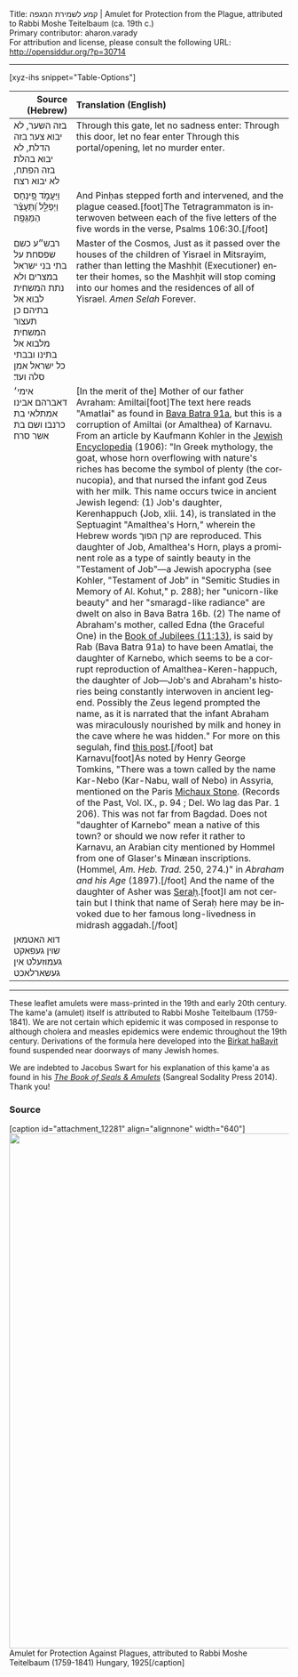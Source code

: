 <html>
<head></head>
<body>
Title: קמע לשמירת המגפה | Amulet for Protection from the Plague, attributed to Rabbi Moshe Teitelbaum (ca. 19th c.)<br />
Primary contributor: aharon.varady<br />
For attribution and license, please consult the following URL: <a href="http://opensiddur.org/?p=30714">http://opensiddur.org/?p=30714</a>
<p />
<hr />

[xyz-ihs snippet="Table-Options"]<table style="margin-left: auto; margin-right: auto;" class="draggable">
<thead><tr><th id="x" style="text-align: right;">Source (Hebrew)</th><th style="text-align: left;">Translation (English)</th></tr></thead>
<tbody>
<tr><td style="vertical-align:top;">
<div class="liturgy" lang="he">
בזה השער, לא יבוא צער׃
בזה הדלת, לא יבוא בהלת׃
בזה הפתח, לא יבוא רצח׃
</span></div></td>
 
<td style="vertical-align:top;">
<div class="english" lang="en">
Through this gate, let no sadness enter:
Through this door, let no fear enter
Through this portal/opening, let no murder enter.
</div></td></tr>


<tr><td style="vertical-align:top;">
<div class="liturgy" lang="he">
וַיַּעֲמֹ֣ד פִּֽ֭ינְחָס וַיְפַלֵּ֑ל 
וַ֝תֵּעָצַ֗ר הַמַּגֵּפָֽה׃
</span></div></td>
 
<td style="vertical-align:top;">
<div class="english" lang="en">
And Pinḥas stepped forth and intervened, 
and the plague ceased.[foot]The Tetragrammaton is interwoven between each of the five letters of the five words in the verse, Psalms 106:30.[/foot]
</div></td></tr>


<tr><td style="vertical-align:top;">
<div class="liturgy" lang="he">
רבש״ע 
כשם שפסחת על בתי בני ישראל במצרים 
ולא נתת המשחית לבוא אל בתיהם 
כן תעצור המשחית מלבוא אל בתינו 
ובבתי כל ישראל 
אמן סלה ועד׃
</span></div></td>
 
<td style="vertical-align:top;">
<div class="english" lang="en">
Master of the Cosmos, 
Just as it passed over the houses of the children of Yisrael in Mitsrayim, 
rather than letting the Mashḥit (Executioner) enter their homes, 
so the Mashḥit will stop coming into our homes 
and the residences of all of Yisrael. 
<em>Amen Selah</em> Forever.
</div></td></tr>


<tr><td style="vertical-align:top;">
<div class="liturgy" lang="he">
אימי׳ דאברהם אבינו׃
אמתלאי בת כרנבו׃
ושם בת אשר סרח׃
</span></div></td>
 
<td style="vertical-align:top;">
<div class="english" lang="en">
[In the merit of the] Mother of our father Avraham:
Amiltai[foot]The text here reads "Amatlai" as found in <a href="https://www.sefaria.org/Bava_Batra.91a.14?lang=bi&with=all&lang2=en">Bava Batra 91a</a>, but this is a corruption of Amiltai (or Amalthea) of Karnavu. From an article by Kaufmann Kohler in the <a href="http://www.jewishencyclopedia.com/articles/1401-amiltai">Jewish Encyclopedia</a> (1906): "In Greek mythology, the goat, whose horn overflowing with nature's riches has become the symbol of plenty (the cornucopia), and that nursed the infant god Zeus with her milk. This name occurs twice in ancient Jewish legend: (1) Job's daughter, Kerenhappuch (Job, xlii. 14), is translated in the Septuagint "Amalthea's Horn," wherein the Hebrew words קרן הפוך are reproduced. This daughter of Job, Amalthea's Horn, plays a prominent role as a type of saintly beauty in the "Testament of Job"—a Jewish apocrypha (see Kohler, "Testament of Job" in "Semitic Studies in Memory of Al. Kohut," p. 288); her "unicorn-like beauty" and her "smaragd-like radiance" are dwelt on also in Bava Batra 16b. (2) The name of Abraham's mother, called Edna (the Graceful One) in the <a href="https://opensiddur.org/readings-and-sourcetexts/festival-and-fast-day-readings/jewish/shavuot-readings/sefer-hayovelim-jubilees-preserved-in-geez-chapters-1-23/">Book of Jubilees (11:13)</a>, is said by Rab (Bava Batra 91a) to have been Amatlai, the daughter of Karnebo, which seems to be a corrupt reproduction of Amalthea-Keren-happuch, the daughter of Job—Job's and Abraham's histories being constantly interwoven in ancient legend. Possibly the Zeus legend prompted the name, as it is narrated that the infant Abraham was miraculously nourished by milk and honey in the cave where he was hidden." For more on this segulah, find <a href="http://parsha.blogspot.com/2009/06/segulah-of-amtelai-bas-karnevo.html">this post</a>.[/foot] bat Karnavu[foot]As noted by Henry George Tomkins, "There was a town called by the name Kar-Nebo (Kar-Nabu, wall of Nebo) in Assyria, mentioned on the Paris <a href="https://commons.wikimedia.org/wiki/File:Cabinet_des_Médailes,_Paris_-_Michaux_Stone.JPG">Michaux Stone</a>. (Records of the Past, Vol. IX., p. 94 ; Del. Wo lag das Par. 1 206). This was not far from Bagdad. Does not "daughter of Karnebo" mean a native of this town? or should we now refer it rather to Karnavu, an Arabian city mentioned by Hommel from one of Glaser's Minæan inscriptions. (Hommel, <em>Am. Heb. Trad.</em> 250, 274.)" in <em>Abraham and his Age</em> (1897).[/foot]
And the name of the daughter of Asher was <a href="https://en.wikipedia.org/wiki/Serah">Seraḥ</a>.[foot]I am not certain but I think that name of Seraḥ here may be invoked due to her famous long-livedness in midrash aggadah.[/foot]
</div></td></tr>


<tr><td style="vertical-align:top;">
<div class="yiddish" lang="yi">
דוא האטמאן שױן געפאקט געמוזעלט אין געשארלאכט
</span></div></td>
 
<td style="vertical-align:top;">
<div class="english" lang="en">

</div></td></tr>
</tbody></table>

<hr />

These leaflet amulets were mass-printed in the 19th and early 20th century. The kame'a (amulet) itself is attributed to Rabbi Moshe Teitelbaum (1759-1841). We are not certain which epidemic it was composed in response to although cholera and measles epidemics were endemic throughout the 19th century. Derivations of the formula here developed into the <a href="https://opensiddur.org/prayers/collective-welfare/trouble/epidemics/birkat-habayit-blessing-for-the-home/">Birkat haBayit</a> found suspended near doorways of many Jewish homes.

We are indebted to Jacobus Swart for his explanation of this ḳame'a as found in his <em><a href="http://www.lulu.com/shop/jacobus-g-swart/the-book-of-seals-amulets/paperback/product-23293098.html">The Book of Seals &amp; Amulets</a></em> (Sangreal Sodality Press 2014). Thank you!

<h3>Source</h3>

[caption id="attachment_12281" align="alignnone" width="640"]<a href="https://opensiddur.org/wp-content/uploads/2015/05/Amulet-for-Protection-Against-Plaugues-attributed-to-Rabbi-Moshe-Teitelbaum-1759-1841-Hungary-1925.png"><img src="https://opensiddur.org/wp-content/uploads/2015/05/Amulet-for-Protection-Against-Plaugues-attributed-to-Rabbi-Moshe-Teitelbaum-1759-1841-Hungary-1925-708x1024.png" alt="" width="640" height="926" class="size-large wp-image-12281" /></a> Amulet for Protection Against Plagues, attributed to Rabbi Moshe Teitelbaum (1759-1841) Hungary, 1925[/caption]
</body>
</html>